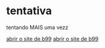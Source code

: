 # tentativa
 tentando MAIS uma vezz

 <a href='https://amoriams.github.io/tentativa/siteb99/index.html' target="_blank">abrir o site de b99</a>
  <a href='https://amoriams.github.io/tentativa/minhas-tentativas/feitas-po-mim/001//index.html' target="_blank">abrir o site de b99</a>
 
